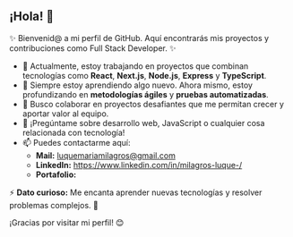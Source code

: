 ## ¡Hola! 👋  

✨ Bienvenid@ a mi perfil de GitHub. Aquí encontrarás mis proyectos y contribuciones como Full Stack Developer. ✨  

- 🔭 Actualmente, estoy trabajando en proyectos que combinan tecnologías como **React**, **Next.js**, **Node.js**, **Express** y **TypeScript**.  
- 🌱 Siempre estoy aprendiendo algo nuevo. Ahora mismo, estoy profundizando en **metodologías ágiles** y **pruebas automatizadas**.  
- 👯 Busco colaborar en proyectos desafiantes que me permitan crecer y aportar valor al equipo.  
- 💬 ¡Pregúntame sobre desarrollo web, JavaScript o cualquier cosa relacionada con tecnología!  
- 📫 Puedes contactarme aquí:  
  - **Mail:** luquemariamilagros@gmail.com
  - **LinkedIn:** https://www.linkedin.com/in/milagros-luque-/
  - **Portafolio:**  

⚡ **Dato curioso:** Me encanta aprender nuevas tecnologías y resolver problemas complejos. 🚀  

¡Gracias por visitar mi perfil! 😊  
